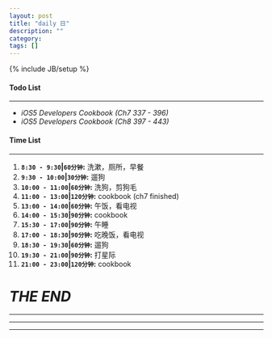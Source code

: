 ```yaml
---
layout: post
title: "daily 日"
description: ""
category: 
tags: []
---
```

{% include JB/setup %}
#### Todo List
***
* *iOS5 Developers Cookbook (Ch7 337 - 396)*
* *iOS5 Developers Cookbook (Ch8 397 - 443)*

#### Time List
***
1. **`8:30 - 9:30`|`60分钟`:** 洗漱，厕所，早餐
2. **`9:30 - 10:00`|`30分钟`:** 遛狗
3. **`10:00 - 11:00`|`60分钟`:** 洗狗，剪狗毛
4. **`11:00 - 13:00`|`120分钟`:** cookbook (ch7 finished)
5. **`13:00 - 14:00`|`60分钟`:** 午饭，看电视
6. **`14:00 - 15:30`|`90分钟`:** cookbook
7. **`15:30 - 17:00`|`90分钟`:** 午睡
8. **`17:00 - 18:30`|`90分钟`:** 吃晚饭，看电视
9. **`18:30 - 19:30`|`60分钟`:** 遛狗
10. **`19:30 - 21:00`|`90分钟`:** 打星际
11. **`21:00 - 23:00`|`120分钟`:** cookbook

# *THE END*
***
***
***